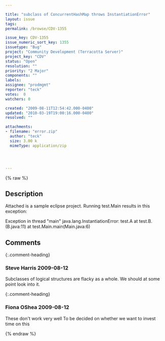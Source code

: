 ```yaml
---

title: "subclass of ConcurrentHashMap throws InstantiationError"
layout: issue
tags: 
permalink: /browse/CDV-1355

issue_key: CDV-1355
issue_numeric_sort_key: 1355
issuetype: "Bug"
project: "Community Development (Terracotta Server)"
project_key: "CDV"
status: "Open"
resolution: ""
priority: "2 Major"
components: ""
labels: 
assignee: "prodmgmt"
reporter: "teck"
votes:  0
watchers: 0

created: "2009-08-11T12:54:42.000-0400"
updated: "2010-03-19T19:00:16.000-0400"
resolved: ""

attachments:
- filename: "error.zip"
  author: "teck"
  size: 3.00 k
  mimeType: application/zip




---
```


{% raw %}

## Description

<div markdown="1" class="description">

Attached is a sample eclipse project. Running test.Main results in this exception:

Exception in thread "main" java.lang.InstantiationError: test.A
	at test.B.<init>(B.java:11)
	at test.Main.main(Main.java:6)

</div>

## Comments


{:.comment-heading}
### **Steve Harris** <span class="date">2009-08-12</span>

<div markdown="1" class="comment">

Subclasses of logical structures are flacky as a whole. We should at some point look into it.

</div>


{:.comment-heading}
### **Fiona OShea** <span class="date">2009-08-12</span>

<div markdown="1" class="comment">

These don't work very well
To be decided on whether we want to invest time on this

</div>



{% endraw %}
